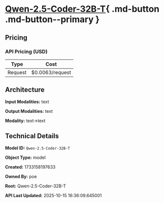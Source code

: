 # [Qwen-2.5-Coder-32B-T](https://poe.com/Qwen-2.5-Coder-32B-T){ .md-button .md-button--primary }

## Pricing

### API Pricing (USD)

| Type | Cost |
|------|------|
| Request | $0.0063/request |

## Architecture

**Input Modalities:** text

**Output Modalities:** text

**Modality:** text->text


## Technical Details

**Model ID:** `Qwen-2.5-Coder-32B-T`

**Object Type:** model

**Created:** 1733158197633

**Owned By:** poe

**Root:** Qwen-2.5-Coder-32B-T

**API Last Updated:** 2025-10-15 16:36:09.645001
